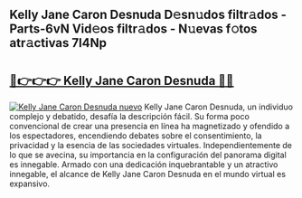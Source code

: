 ## Kelly Jane Caron Desnuda D𝚎sn𝚞dos filtr𝚊dos - Parts-6vN Vid𝚎os filtr𝚊dos - N𝚞evas f𝚘tos atr𝚊ctivas 7l4Np

# <h2><a href="http://mbdv7q.tromn.icu/?c=Kelly+Jane+Caron+Desnuda">🔗👉👉👉 Kelly Jane Caron Desnuda 🔗🔗</a></h2>

[![Kelly Jane Caron Desnuda nuevo](https://i.imgur.com/pEAQMta.gif)](http://mbdv7q.tromn.icu/?c=Kelly+Jane+Caron+Desnuda)
Kelly Jane Caron Desnuda, un individuo complejo y debatido, desafía la descripción fácil. Su forma poco convencional de crear una presencia en línea ha magnetizado y ofendido a los espectadores, encendiendo debates sobre el consentimiento, la privacidad y la esencia de las sociedades virtuales. Independientemente de lo que se avecina, su importancia en la configuración del panorama digital es innegable. Armado con una dedicación inquebrantable y un atractivo innegable, el alcance de Kelly Jane Caron Desnuda en el mundo virtual es expansivo.
